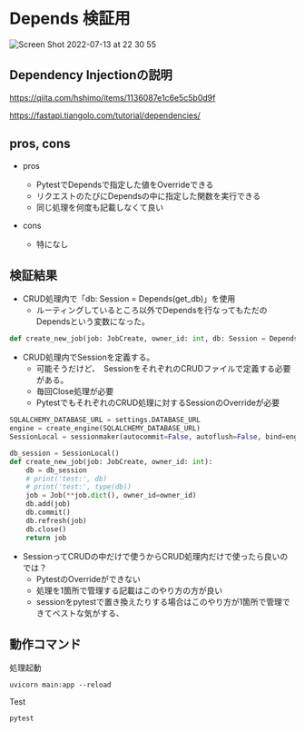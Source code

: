 # Depends 検証用

![Screen Shot 2022-07-13 at 22 30 55](https://user-images.githubusercontent.com/61643054/178746239-8d70c989-7123-4069-9b9c-91c7cee0f6e5.png)


## Dependency Injectionの説明

https://qiita.com/hshimo/items/1136087e1c6e5c5b0d9f

https://fastapi.tiangolo.com/tutorial/dependencies/


## pros, cons

- pros
    - PytestでDependsで指定した値をOverrideできる
    - リクエストのたびにDependsの中に指定した関数を実行できる
    - 同じ処理を何度も記載しなくて良い   

- cons
    - 特になし

## 検証結果

- CRUD処理内で「db: Session = Depends(get_db)」を使用
    - ルーティングしているところ以外でDependsを行なってもただのDependsという変数になった。
```python
def create_new_job(job: JobCreate, owner_id: int, db: Session = Depends(get_db)):
```    


- CRUD処理内でSessionを定義する。
    - 可能そうだけど、　SessionをそれぞれのCRUDファイルで定義する必要がある。
    - 毎回Close処理が必要
    - PytestでもそれぞれのCRUD処理に対するSessionのOverrideが必要
```python
SQLALCHEMY_DATABASE_URL = settings.DATABASE_URL
engine = create_engine(SQLALCHEMY_DATABASE_URL)
SessionLocal = sessionmaker(autocommit=False, autoflush=False, bind=engine)

db_session = SessionLocal()
def create_new_job(job: JobCreate, owner_id: int):
    db = db_session
    # print('test:', db)
    # print('test:', type(db))
    job = Job(**job.dict(), owner_id=owner_id)
    db.add(job)
    db.commit()
    db.refresh(job)
    db.close()
    return job
```

- SessionってCRUDの中だけで使うからCRUD処理内だけで使ったら良いのでは？
    - PytestのOverrideができない
    - 処理を1箇所で管理する記載はこのやり方の方が良い
    - sessionをpytestで置き換えたりする場合はこのやり方が1箇所で管理できてベストな気がする、

## 動作コマンド
処理起動
```
uvicorn main:app --reload
```

Test
```
pytest
```

